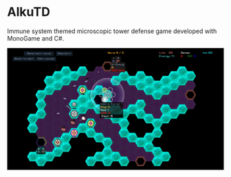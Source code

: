 # AlkuTD
Immune system themed microscopic tower defense game developed with MonoGame and C#.

![alt text](https://github.com/jamikka/AlkuTD/blob/portTD/tdCap1.jpg?raw=true)
